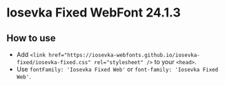 # Iosevka Fixed WebFont 24.1.3

## How to use

- Add `<link href="https://iosevka-webfonts.github.io/iosevka-fixed/iosevka-fixed.css" rel="stylesheet" />` to your `<head>`.
- Use `fontFamily: 'Iosevka Fixed Web'` or `font-family: 'Iosevka Fixed Web'`.
